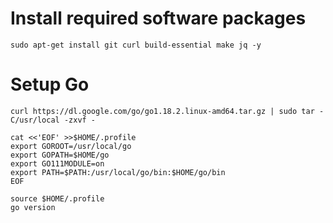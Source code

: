 # Install required software packages  
`sudo apt-get install git curl build-essential make jq -y`  

# Setup Go  
`curl https://dl.google.com/go/go1.18.2.linux-amd64.tar.gz | sudo tar -C/usr/local -zxvf -`  
```
cat <<'EOF' >>$HOME/.profile
export GOROOT=/usr/local/go
export GOPATH=$HOME/go
export GO111MODULE=on
export PATH=$PATH:/usr/local/go/bin:$HOME/go/bin
EOF
```
`source $HOME/.profile`  
`go version`    

